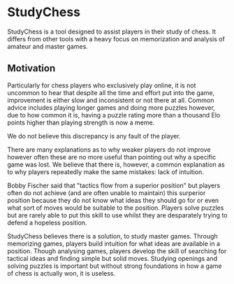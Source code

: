 # StudyChess

StudyChess is a tool designed to assist players in their study of chess. It differs from other tools with a heavy focus on memorization and analysis of amateur and master games.

## Motivation

Particularly for chess players who exclusively play online, it is not uncommon to hear that despite all the time and effort put into the game, improvement is either slow and inconsistent or not there at all. Common advice includes playing longer games and doing more puzzles however, due to how common it is, having a puzzle rating more than a thousand Elo points higher than playing strength is now a meme.

We do not believe this discrepancy is any fault of the player.

There are many explanations as to why weaker players do not improve however often these are no more useful than pointing out why a specific game was lost. We believe that there is, however, a common explanation as to why players repeatedly make the same mistakes: lack of intuition.

Bobby Fischer said that "tactics flow from a superior position" but players often do not achieve (and are often unable to maintain) this surperior position because they do not know what ideas they should go for or even what sort of moves would be suitable to the position. Players solve puzzles but are rarely able to put this skill to use whilst they are desparately trying to defend a hopeless position.

StudyChess believes there is a solution, to study master games. Through memorizing games, players build intuition for what ideas are available in a position. Though analysing games, players develop the skill of searching for tactical ideas and finding simple but solid moves. Studying openings and solving puzzles is important but without strong foundations in how a game of chess is actually won, it is useless.

